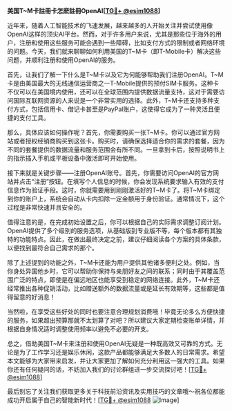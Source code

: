 **美国T~M卡註冊卡怎麽註冊OpenAI[[TG💪+ @esim1088](https://t.me/s/esim1088)]**

近年来，随着人工智能技术的飞速发展，越来越多的人开始关注并尝试使用像OpenAI这样的顶尖AI平台。然而，对于许多用户来说，尤其是那些位于海外的用户，注册和使用这些服务可能会遇到一些障碍，比如支付方式的限制或者网络环境的问题。今天，我们就来聊聊如何利用美国的T~M卡（即T-Mobile卡）解决这些问题，并顺利注册和使用OpenAI的服务。

首先，让我们了解一下什么是T~M卡以及它为何能够帮助我们注册OpenAI。T~M卡是由美国最大的无线通信运营商之一T-Mobile提供的预付SIM卡服务。这种卡不仅可以在美国境内使用，还可以在全球范围内提供数据流量支持，这对于需要访问国际互联网资源的人来说是一个非常实用的选择。此外，T~M卡还支持多种支付方式，包括信用卡、借记卡甚至是PayPal账户，这使得它成为了一种灵活且便捷的支付工具。

那么，具体应该如何操作呢？首先，你需要购买一张T~M卡。你可以通过官方网站或者授权经销商购买到这张卡。购买时，请确保选择适合你的需求的套餐，因为不同的套餐提供的数据流量和服务范围会有所不同。一旦拿到卡后，按照说明书上的指示插入手机或平板设备中激活即可开始使用。

接下来就是关键步骤——注册OpenAI账号。首先，你需要访问OpenAI的官方网站并点击“注册”按钮。在填写个人信息的时候，你会发现系统要求输入有效的支付信息作为验证手段。这时，你就需要用到刚刚激活好的T~M卡了。将T~M卡绑定到你的账户上，系统会自动从卡内扣除一定金额用于身份验证。通常情况下，这个过程是非常快速并且安全的。

值得注意的是，在完成初始设置之后，你可以根据自己的实际需求调整订阅计划。OpenAI提供了多个级别的服务选项，从基础版到专业版不等，每个版本都有其独特的功能特点。因此，在做出最终决定之前，建议仔细阅读各个方案的具体条款，以便找到最符合自己需求的那个。

除了上述提到的功能之外，T~M卡还能为用户提供其他诸多便利之处。例如，当你身处异国他乡时，它可以帮助你保持与亲朋好友之间的联系；同时由于其覆盖范围广泛的特点，即使是在偏远地区也能享受到稳定的网络连接。此外，T~M卡还经常推出各种促销活动，比如赠送额外的数据流量或是延长有效期等，这些都是值得留意的好消息！

当然啦，在享受这些好处的同时也要注意合理规划消费哦！毕竟无论多么方便快捷的服务，如果超出预算那就不太划算了对吧？所以建议大家定期检查账单详情，并根据自身情况适时调整使用频率以避免不必要的开支。

总之，借助美国T~M卡来注册和使用OpenAI无疑是一种既高效又可靠的方式。无论是为了工作学习还是娱乐休闲，这款产品都能够满足大多数人的日常需求。希望本文能够为大家带来启发，并让大家更加了解如何充分利用这一强大的工具。如果你还有任何疑问的话，不妨加入我们的讨论群组进一步交流探讨吧！[[TG💪+ @esim1088](https://t.me/s/esim1088)]

最后别忘了关注我们获取更多关于科技前沿资讯及实用技巧的文章哦～祝各位都能成功开启属于自己的智能新时代！[[TG💪+ @esim1088](https://t.me/s/esim1088) ![Image](https://i.postimg.cc/4NQfJmqS/Snipaste-2025-05-13-00-14-12.png)]